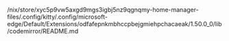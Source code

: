 /nix/store/xyc5p9vw5axgd9mgs3igbj5nz9qgnqmy-home-manager-files/.config/kitty/.config/microsoft-edge/Default/Extensions/odfafepnkmbhccpbejgmiehpchacaeak/1.50.0_0/lib/codemirror/README.md